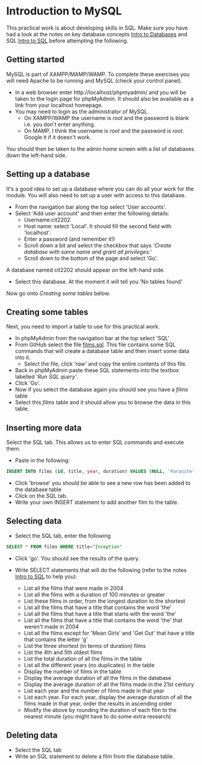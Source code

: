 # Introduction to MySQL
This practical work is about developing skills in SQL. Make sure you have had a look at the notes on key database concepts [Intro to Databases](intro-to-databases.md) and SQL [Intro to SQL](intro-to-sql.md) before attempting the following.

## Getting started
MySQL is part of XAMPP/MAMP/WAMP. To complete these exercises you will need Apache to be running and MySQL (check your control panel).

* In a web browser enter http://localhost/phpmyadmin/ and you will be taken to the login page for phpMyAdmin. It should also be available as a link from your localhost homepage.
* You may need to login as the administrator of MySQL.
    * On XAMPP/WAMP the username is *root* and the password is blank i.e. you don't enter anything.
    * On MAMP, I think the username is *root* and the password is *root*. Google it if it doesn't work.  

You should then be taken to the admin home screen with a list of databases down the left-hand side.

## Setting up a database
It's a good idea to set up a database where you can do all your work for the module. You will also need to set up a user with access to this database.

* From the navigation bar along the top select 'User accounts'.
* Select 'Add user account' and then enter the following details:
    * Username:cit2202
    * Host name: select 'Local'. It should fill the second field with 'localhost'.
    * Enter a password (and remember it!)
    * Scroll down a bit and select the checkbox that says *'Create database with same name and grant all privileges.'*
    * Scroll down to the bottom of the page and select 'Go'.

A database named cit2202 should appear on the left-hand side.
* Select this database. At the moment it will tell you 'No tables found'

Now go onto *Creating some tables* below.

## Creating some tables
Next, you need to import a table to use for this practical work.
* In phpMyAdmin from the navigation bar at the top select 'SQL'
* From GitHub select the file [films.sql](films.sql). This file contains some SQL commands that will create a database table and then insert some data into it.
    * Select the file, click *'raw'* and copy the entire contents of this file.
* Back in phpMyAdmin paste these SQL statements into the textbox labelled *'Run SQL query'*.
* Click 'Go'.
* Now if you select the database again you should see you have a *films* table
* Select this *films* table and it should allow you to browse the data in this table.

## Inserting more data
Select the SQL tab. This allows us to enter SQL commands and execute them.

* Paste in the following:
```SQL
INSERT INTO films (id, title, year, duration) VALUES (NULL, 'Parasite', 2019, 134)
```
* Click 'browse' you should be able to see a new row has been added to the database table
* Click on the SQL tab.
* Write your own INSERT statement to add another film to the table.

## Selecting data

* Select the SQL tab, enter the following

```SQL
SELECT * FROM films WHERE title="Inception"
```
* Click 'go'. You should see the results of the query.

* Write SELECT statements that will do the following (refer to the notes [Intro to SQL](intro-to-sql.md) to help you):
  * List all the films that were made in 2004
  * List all the films  with a duration of 100 minutes or greater
  * List these films in order, from the longest duration to the shortest
  * List all the films that have a title that contains the word 'the'
  * List all the films that have a title that starts with the word 'the'
  * List all the films that have a title that contains the word 'the' that weren't made in 2004
  * List all the films except for 'Mean Girls' and 'Get Out' that have a title that contains the letter 'g'
  * List the three shortest (in terms of duration) films
  * List the 4th and 5th oldest films
  * List the total duration of all the films in the table
  * List all the different years (no duplicates) in the table
  * Display the number of films in the table
  * Display the average duration of all the films in the database
  * Display the average duration of all the films made in the 21st century
  * List each year and the number of films made in that year
  * List each year. For each year, display the average duration of all the films made in that year, order the results in ascending order
  * Modify the above by rounding the duration of each film to the nearest minute (you might have to do some extra research)
    

## Deleting data
* Select the SQL tab
* Write an SQL statement to delete a film from the database table.
